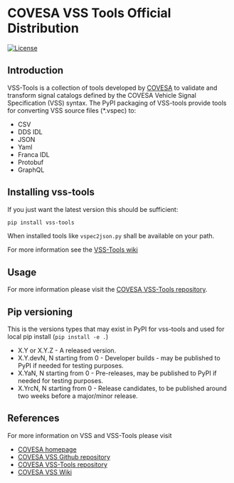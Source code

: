 # COVESA VSS Tools Official Distribution

[![License](https://img.shields.io/badge/License-MPL%202.0-blue.svg)](https://opensource.org/licenses/MPL-2.0)

## Introduction

VSS-Tools is a collection of tools developed by [COVESA](https://www.covesa.global/) to validate and transform
signal catalogs defined by the COVESA Vehicle Signal Specification (VSS) syntax. The PyPI packaging of VSS-tools
provide tools for converting VSS source files (*.vspec) to:

* CSV
* DDS IDL
* JSON
* Yaml
* Franca IDL
* Protobuf
* GraphQL

## Installing vss-tools

If you just want the latest version this should be sufficient:

```sh
pip install vss-tools
```

When installed tools like `vspec2json.py` shall be available on your path.

For more information see the [VSS-Tools wiki](https://github.com/COVESA/vss-tools/wiki/PyPI-packing)

## Usage

For more information please visit the [COVESA VSS-Tools repository](https://github.com/COVESA/vss-tools).

## Pip versioning

This is the versions types that may exist in PyPI for vss-tools and used for local pip install (`pip install -e .`)

* X.Y or X.Y.Z - A released version.
* X.Y.devN, N starting from 0 - Developer builds - may be published to PyPI if needed for testing purposes.
* X.YaN, N starting from 0 - Pre-releases, may be published to PyPI if needed for testing purposes.
* X.YrcN, N starting from 0 - Release candidates, to be published around two weeks before a major/minor release.

## References

For more information on VSS and VSS-Tools please visit

* [COVESA homepage](https://www.covesa.global/)
* [COVESA VSS Github repository](https://github.com/COVESA/vehicle_signal_specification)
* [COVESA VSS-Tools repository](https://github.com/COVESA/vss-tools)
* [COVESA VSS Wiki](https://wiki.covesa.global/display/WIK4/VSS+Resources+at+a+Glance)
